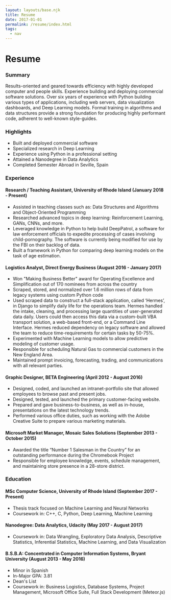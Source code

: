 ```yaml
---
layout: layouts/base.njk
title: Resume
date: 2017-01-01
permalink: /resume/index.html
tags:
  - nav
---
```

# Resume

### Summary

Results-oriented and geared towards efficiency with highly developed computer and people skills.
Experience building and deploying commercial software solutions.
Over six years of experience with Python building various types of applications, including web servers, data visualization dashboards, and Deep Learning models.
Formal training in algorithms and data structures provide a strong foundation for producing highly performant code, adherent to well-known style-guides.

### Highlights

- Built and deployed commercial software
- Specialized research in Deep Learning
- Experience using Python in a professional setting
- Attained a Nanodegree in Data Analytics
- Completed Semester Abroad in Seville, Spain

### Experience

#### Research / Teaching Assistant, University of Rhode Island (January 2018 - Present)

- Assisted in teaching classes such as: Data Structures and Algorithms and Object-Oriented Programming
- Researched advanced topics in deep learning: Reinforcement Learning, GANs, CNNs, and more.
- Leveraged knowledge in Python to help build DeepPatrol, a software for law enforcement officials to expedite processing of cases involving child-pornography. The software is currently being modified for use by the FBI on their backlog of data.  
- Built a framework in Python for comparing deep learning models on the task of age estimation.

#### Logistics Analyst, Direct Energy Business (August 2016 - January 2017)

- Won "Making Business Better" award for Operating Excellence and Simplification out of 170 nominees from across the country
- Scraped, stored, and normalized over 1.6 million rows of data from legacy systems using custom Python code
- Used scraped data to construct a full-stack application, called ‘Hermes’, in Django to simplify daily life for the operations team. Hermes handled the intake, cleaning, and processing large quantities of user-generated data daily. Users could then access this data via a custom-built VBA transport solution, a web-based front-end, or a Command Line Interface. Hermes reduced dependency on legacy software and allowed the team to reduce time-requirements for certain tasks by 50-75%.
- Experimented with Machine Learning models to allow predictive modeling of customer usage.
- Responsible for scheduling Natural Gas to commercial customers in the New England Area.
- Maintained prompt invoicing, forecasting, trading, and communications with all relevant parties.

#### Graphic Designer, BETA Engineering (April 2012 - August 2016)

- Designed, coded, and launched an intranet-portfolio site that allowed employees to browse past and present jobs.
- Designed, tested, and launched the primary customer-facing website.
- Prepared and gave business-to-business, as well as in-house, presentations on the latest technology trends.
- Performed various office duties, such as working with the Adobe Creative Suite to prepare various marketing materials.

#### Microsoft Market Manager, Mosaic Sales Solutions (September 2013 - October 2015)

- Awarded the title “Number 1 Salesman in the Country” for an outstanding performance during the Chromebook Project
- Responsible for employee knowledge, events, schedule management, and maintaining store presence in a 28-store district.

### Education

#### MSc Computer Science, University of Rhode Island (September 2017 - Present)

- Thesis track focused on Machine Learning and Neural Networks
- Coursework in: C++, C, Python, Deep Learning, Machine Learning

#### Nanodegree: Data Analytics, Udacity (May 2017 - August 2017)

- Coursework in: Data Wrangling, Exploratory Data Analysis, Descriptive Statistics, Inferential Statistics, Machine Learning, and Data Visualization

#### B.S.B.A: Concentrated in Computer Information Systems, Bryant University (August 2013 - May 2016)

- Minor in Spanish
- In-Major GPA: 3.81
- Dean's List
- Coursework in: Business Logistics, Database Systems, Project Management, Microsoft Office Suite, Full Stack Development (Meteor.js)
